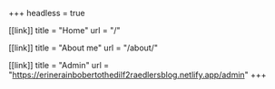 +++
headless = true

[[link]]
title = "Home"
url = "/"

[[link]]
title = "About me"
url = "/about/"

[[link]]
title = "Admin"
url = "https://erinerainbobertothedilf2raedlersblog.netlify.app/admin"
+++
